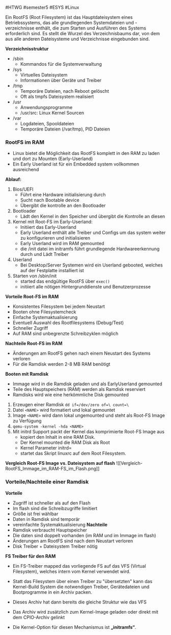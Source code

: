 #HTWG
#semester5
#ESYS
#Linux

Ein RootFS (Root Filesystem) ist das Hauptdateisystem eines Betriebssystems, das alle grundlegenden Systemdateien und -verzeichnisse enthält, die zum Starten und Ausführen des Systems erforderlich sind. Es stellt die Wurzel des Verzeichnisbaums dar, von dem aus alle anderen Dateisysteme und Verzeichnisse eingebunden sind.

**Verzeichnisstruktur**
- /sbin
	- Kommandos für die Systemverwaltung
- /sys
	- Virtuelles Dateisystem 
	- Informationen über Geräte und Treiber
- /tmp
	- Temporäre Dateien, nach Reboot gelöscht 
	- Oft als tmpfs Dateisystem realisiert
- /usr
	- Anwendungsprogramme 
	- /usr/src: Linux Kernel Sourcen
- /var
	- Logdateien, Spooldateien 
	- Temporäre Dateien (/var/tmp), PID Dateien

### RootFS im RAM
- Linux bietet die Möglichkeit das RootFS komplett in den RAM zu laden und dort zu Mounten (Early-Userland)
- Ein Early Userland ist für ein Embedded system vollkommen ausreichend 

**Ablauf:**
1. Bios/UEFI
	- Führt eine Hardware initialisierung durch
	- Sucht nach Bootable device
	- Übergibt die kontrolle an den Bootloader
2. Bootloader
	- Lädt den Kernel in den Speicher und übergibt die Kontrolle an diesen
3. Kernel mit Root-FS im Early-Userland:
	- Initiiert das Early-Userland
	- Early Userland enthält alle Treiber und Configs um das system weiter zu konfigurieren und initialisieren
	- Early Userland wird im RAM gemounted
	- die /init datei im initramfs führt grundlegende Hardwareerkennung durch und Lädt Treiber
4. Userland
	- Bei Desktop/Server Systemen wird ein Userland gebooted, welches auf der Festplatte installiert ist
5. Starten von /sbin/init
	- started das endgültige RootFS über `exec()` 
	- initiiert alle nötigen Hintergrunddienste und Benutzerprozesse

**Vorteile Root-FS im RAM**
- Konsistentes Filesystem bei jedem Neustart 
- Booten ohne Filesystemcheck 
- Einfache Systemaktualisierung 
- Eventuell Auswahl des Rootfilesystems (Debug/Test) 
- Schneller Zugriff 
- Auf RAM sind unbegrenzte Schreibzyklen möglich

**Nachteile Root-FS im RAM**
- Änderungen am RootFS gehen nach einem Neustart des Systems verloren
- Für die Ramdisk werden 2-8 MB RAM benötigt

**Booten mit Ramdisk**
- Immage wird in die Ramdisk geladen und als EarlyUserland gemounted
- Teile des Hauptspeichers (RAM) werden als Ramdisk reserviert
- Ramdisks wird wie eine herkömmliche Disk gemounted

1.  Erzeugen einer Ramdisk `dd if=/dev/zero of=\ count=\` 
2. Datei `<NAME>` wird formatiert und lokal gemountet
3. Image `<NAME>` wird dann lokal ungemounted und steht als Root-FS Image zu Verfügung
4. `qemu-system -kernel -hda <NAME>`
5. Mit initrd Support packt der Kernel das komprimierte Root-FS Image aus
	- kopiert den Inhalt in eine RAM Disk.
	- Der Kernel mounted die RAM Disk als Root
	- Kernel Parameter initrd=
	- startet das Skript linuxrc auf dem Root Filesystem.

**Vergleich Root-FS Image vs. Dateisystem auf flash**
![[Vergleich-RootFS_Immage_im_RAM-FS_im_Flash.png]]

### Vorteile/Nachteile einer Ramdisk

**Vorteile**
- Zugriff ist schneller als auf den Flash
- Im flash sind die Schreibzugriffe limitiert
- Größe ist frei wählbar
- Daten in Ramdisk sind temporär
- vereinfachte Systemaktualisierung
**Nachteile**
- Ramdisk verbraucht Hauptspeicher
- Die daten sind doppelt vorhanden (im RAM und im Immage im flash)
- Änderungen am RootFS sind nach dem Neustart verloren
- Disk Treiber + Dateisystem Treiber nötig

**FS Treiber für den RAM**

- Ein FS-Treiber mapped das vorliegende FS auf das VFS (Virtual Filesystem), welches intern vom Kernel verwendet wird.

- Statt das Filesystem über einen Treiber zu "übersetzten" kann das Kernel-Build System die notwendigen Treiber, Gerätedateien und Bootprogramme in ein Archiv packen. 
- Dieses Archiv hat dann bereits die gleiche Struktur wie das VFS 
- Das Archiv wird zusätzlich zum Kernel-Image geladen oder direkt mit dem CPIO-Archiv gelinkt
- Die Kernel-Option für diesen Mechanismus ist **„initramfs“**.
